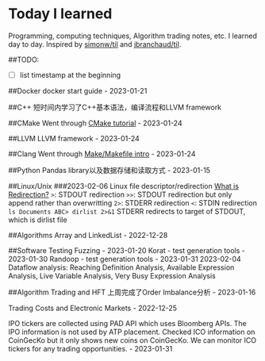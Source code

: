 # Today I learned 
Programming, computing techniques, Algorithm trading notes, etc. I learned day to day. Inspired by [simonw/til](https://github.com/simonw/til) and [jbranchaud/til](https://github.com/jbranchaud/til).

##TODO:
- [ ]  list timestamp at the beginning

##Docker
docker start guide - 2023-01-21

##C++
短时间内学习了C++基本语法，编译流程和LLVM framework

##CMake
Went through [CMake tutorial](https://cmake.org/cmake/help/latest/guide/tutorial/index.html#introduction) - 2023-01-24

##LLVM
LLVM framework - 2023-01-24

##Clang
Went through [Make/Makefile intro](https://www.gnu.org/software/make/manual/html_node/Introduction.html) - 2023-01-24

##Python
Pandas library以及数据存储和读取方式 - 2023-01-15

##Linux/Unix
###2023-02-06 Linux file descriptor/redirection
[What is Redirection?](https://www.guru99.com/linux-redirection.html)
`>`: STDOUT redirection
`>>`: STDOUT redirection but only append rather than overwritting
`2>`: STDERR redirection
`<`: STDIN redirection
`ls Documents ABC> dirlist 2>&1` STDERR redirects to target of STDOUT, which is dirlist file


##Algorithms
Array and LinkedList - 2022-12-28

##Software Testing
Fuzzing - 2023-01-20
Korat - test generation tools - 2023-01-30
Randoop - test generation tools - 2023-01-31
2023-02-04 Dataflow analysis: Reaching Definition Analysis, Available Expression Analysis, Live Variable Analysis, Very Busy Expression Analysis

##Algorithm Trading and HFT
上周完成了Order Imbalance分析 - 2023-01-16

Trading Costs and Electronic Markets - 2022-12-25

IPO tickers are collected using PAD API which uses Bloomberg APIs. The IPO information is not used by ATP placement. Checked ICO information on CoinGecKo but it only shows new coins on CoinGecKo. We can monitor ICO tickers for any trading opportunities. - 2023-01-31
